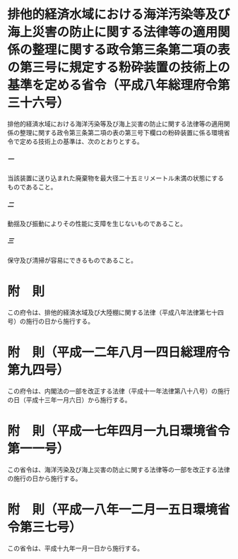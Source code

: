 # 排他的経済水域における海洋汚染等及び海上災害の防止に関する法律等の適用関係の整理に関する政令第三条第二項の表の第三号に規定する粉砕装置の技術上の基準を定める省令（平成八年総理府令第三十六号）
排他的経済水域における海洋汚染等及び海上災害の防止に関する法律等の適用関係の整理に関する政令第三条第二項の表の第三号下欄ロの粉砕装置に係る環境省令で定める技術上の基準は、次のとおりとする。
##### 一
当該装置に送り込まれた廃棄物を最大径二十五ミリメートル未満の状態にするものであること。
##### 二
動揺及び振動によりその性能に支障を生じないものであること。
##### 三
保守及び清掃が容易にできるものであること。
# 附　則
この府令は、排他的経済水域及び大陸棚に関する法律（平成八年法律第七十四号）の施行の日から施行する。
# 附　則（平成一二年八月一四日総理府令第九四号）
この府令は、内閣法の一部を改正する法律（平成十一年法律第八十八号）の施行の日（平成十三年一月六日）から施行する。
# 附　則（平成一七年四月一九日環境省令第一一号）
この省令は、海洋汚染及び海上災害の防止に関する法律等の一部を改正する法律の施行の日から施行する。
# 附　則（平成一八年一二月一五日環境省令第三七号）
この省令は、平成十九年一月一日から施行する。
